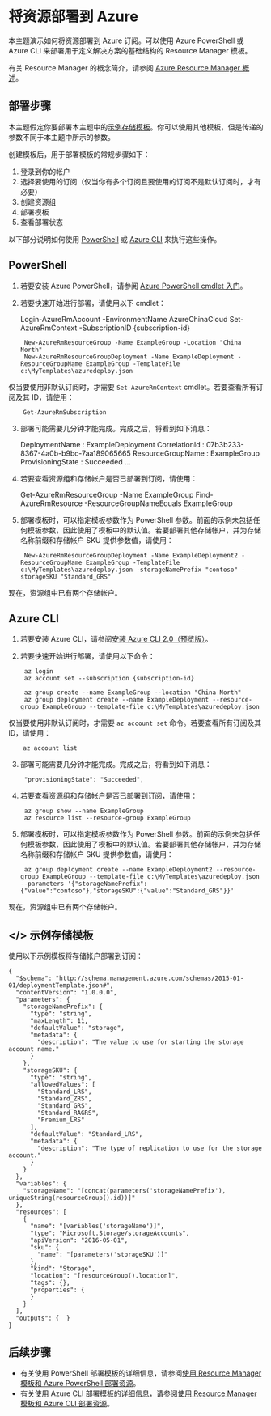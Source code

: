 <properties
    pageTitle="将资源部署到 Azure | Azure"
    description="使用 Azure PowerShell 或 Azure CLI 将资源部署到 Azure。资源在 Resource Manager 模板中定义。"
    services="azure-resource-manager"
    documentationcenter="na"
    author="tfitzmac"
    manager="timlt"
    editor="tysonn" />
<tags
    ms.assetid=""
    ms.service="azure-resource-manager"
    ms.devlang="na"
    ms.topic="get-started-article"
    ms.tgt_pltfrm="na"
    ms.workload="na"
    ms.date="02/16/2017"
    wacn.date="03/03/2017"
    ms.author="tomfitz" />  


# 将资源部署到 Azure

本主题演示如何将资源部署到 Azure 订阅。可以使用 Azure PowerShell 或 Azure CLI 来部署用于定义解决方案的基础结构的 Resource Manager 模板。

有关 Resource Manager 的概念简介，请参阅 [Azure Resource Manager 概述](/documentation/articles/resource-group-overview/)。

## 部署步骤

本主题假定你要部署本主题中的[示例存储模板](#example-storage-template)。你可以使用其他模板，但是传递的参数不同于本主题中所示的参数。

创建模板后，用于部署模板的常规步骤如下：

1. 登录到你的帐户
2. 选择要使用的订阅（仅当你有多个订阅且要使用的订阅不是默认订阅时，才有必要）
3. 创建资源组
4. 部署模板
5. 查看部署状态

以下部分说明如何使用 [PowerShell](#powershell) 或 [Azure CLI](#azure-cli) 来执行这些操作。

## <a id="powershell"></a> PowerShell

1. 若要安装 Azure PowerShell，请参阅 [Azure PowerShell cmdlet 入门](https://docs.microsoft.com/powershell/azureps-cmdlets-docs)。

2. 若要快速开始进行部署，请使用以下 cmdlet：

	Login-AzureRmAccount -EnvironmentName AzureChinaCloud
        Set-AzureRmContext -SubscriptionID {subscription-id}

        New-AzureRmResourceGroup -Name ExampleGroup -Location "China North"
        New-AzureRmResourceGroupDeployment -Name ExampleDeployment -ResourceGroupName ExampleGroup -TemplateFile c:\MyTemplates\azuredeploy.json 

仅当要使用非默认订阅时，才需要 `Set-AzureRmContext` cmdlet。若要查看所有订阅及其 ID，请使用：

        Get-AzureRmSubscription

3. 部署可能需要几分钟才能完成。完成之后，将看到如下消息：

	DeploymentName          : ExampleDeployment
	CorrelationId           : 07b3b233-8367-4a0b-b9bc-7aa189065665
	ResourceGroupName       : ExampleGroup
	ProvisioningState       : Succeeded
	...

4. 若要查看资源组和存储帐户是否已部署到订阅，请使用：

	Get-AzureRmResourceGroup -Name ExampleGroup
	Find-AzureRmResource -ResourceGroupNameEquals ExampleGroup

5. 部署模板时，可以指定模板参数作为 PowerShell 参数。前面的示例未包括任何模板参数，因此使用了模板中的默认值。若要部署其他存储帐户，并为存储名称前缀和存储帐户 SKU 提供参数值，请使用：

      	New-AzureRmResourceGroupDeployment -Name ExampleDeployment2 -ResourceGroupName ExampleGroup -TemplateFile c:\MyTemplates\azuredeploy.json -storageNamePrefix "contoso" -storageSKU "Standard_GRS"

现在，资源组中已有两个存储帐户。

## <a id="azure-cli"></a> Azure CLI

1. 若要安装 Azure CLI，请参阅[安装 Azure CLI 2.0（预览版）](https://docs.microsoft.com/cli/azure/install-az-cli2)。

2. 若要快速开始进行部署，请使用以下命令：

      	az login
      	az account set --subscription {subscription-id}

      	az group create --name ExampleGroup --location "China North"
      	az group deployment create --name ExampleDeployment --resource-group ExampleGroup --template-file c:\MyTemplates\azuredeploy.json

仅当要使用非默认订阅时，才需要 `az account set` 命令。若要查看所有订阅及其 ID，请使用：

      	az account list

3. 部署可能需要几分钟才能完成。完成之后，将看到如下消息：

      	"provisioningState": "Succeeded",

4. 若要查看资源组和存储帐户是否已部署到订阅，请使用：

      	az group show --name ExampleGroup
      	az resource list --resource-group ExampleGroup

5. 部署模板时，可以指定模板参数作为 PowerShell 参数。前面的示例未包括任何模板参数，因此使用了模板中的默认值。若要部署其他存储帐户，并为存储名称前缀和存储帐户 SKU 提供参数值，请使用：

      	az group deployment create --name ExampleDeployment2 --resource-group ExampleGroup --template-file c:\MyTemplates\azuredeploy.json --parameters '{"storageNamePrefix":{"value":"contoso"},"storageSKU":{"value":"Standard_GRS"}}'

现在，资源组中已有两个存储帐户。

## <a id="example-storage-template"></> 示例存储模板

使用以下示例模板将存储帐户部署到订阅：

    {
      "$schema": "http://schema.management.azure.com/schemas/2015-01-01/deploymentTemplate.json#",
      "contentVersion": "1.0.0.0",
      "parameters": {
        "storageNamePrefix": {
          "type": "string",
          "maxLength": 11,
          "defaultValue": "storage",
          "metadata": {
            "description": "The value to use for starting the storage account name."
          }
        },
        "storageSKU": {
          "type": "string",
          "allowedValues": [
            "Standard_LRS",
            "Standard_ZRS",
            "Standard_GRS",
            "Standard_RAGRS",
            "Premium_LRS"
          ],
          "defaultValue": "Standard_LRS",
          "metadata": {
            "description": "The type of replication to use for the storage account."
          }
        }
      },
      "variables": {
        "storageName": "[concat(parameters('storageNamePrefix'), uniqueString(resourceGroup().id))]"
      },
      "resources": [
        {
          "name": "[variables('storageName')]",
          "type": "Microsoft.Storage/storageAccounts",
          "apiVersion": "2016-05-01",
          "sku": {
            "name": "[parameters('storageSKU')]"
          },
          "kind": "Storage",
          "location": "[resourceGroup().location]",
          "tags": {},
          "properties": {
          }
        }
      ],
      "outputs": {  }
    }

## 后续步骤

* 有关使用 PowerShell 部署模板的详细信息，请参阅[使用 Resource Manager 模板和 Azure PowerShell 部署资源](/azure/azure-resource-manager/resource-group-template-deploy)。
* 有关使用 Azure CLI 部署模板的详细信息，请参阅[使用 Resource Manager 模板和 Azure CLI 部署资源](/azure/azure-resource-manager/resource-group-template-deploy-cli)。

<!---HONumber=Mooncake_0227_2017-->
<!--Update_Description: New article about the quickstare on depolying resouce to azure -->